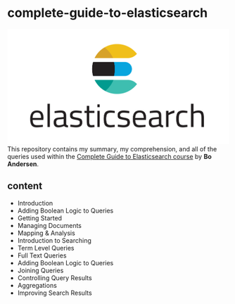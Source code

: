 # complete-guide-to-elasticsearch
![](/elasticsearch.png)
This repository contains my summary, my comprehension, and all of the queries used within the [Complete Guide to Elasticsearch course](https://l.codingexplained.com/r/elasticsearch-course?src=github) by **Bo Andersen**.

## content

- Introduction
- Adding Boolean Logic to Queries
- Getting Started
- Managing Documents
- Mapping & Analysis
- Introduction to Searching
- Term Level Queries 
- Full Text Queries
- Adding Boolean Logic to Queries
- Joining Queries
- Controlling Query Results
- Aggregations
- Improving Search Results
